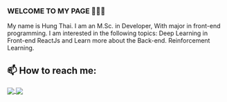 ### WELCOME TO MY PAGE 👋👋👋
My name is Hung Thai. I am an M.Sc. in Developer, With major in front-end programming. I am interested in the following topics: Deep Learning in Front-end ReactJs and Learn more about the Back-end. Reinforcement Learning.<br>
## 📫 How to reach me: 

<a href="https://github.com/hungthai56/Candidates/">
  <!-- Change the `github-readme-stats.anuraghazra1.vercel.app` to `github-readme-stats.vercel.app`  -->
  <img align="center" src="https://github-readme-stats.anuraghazra1.vercel.app/api/pin/?username=hungthai56&repo=Candidates&theme=radical" />
</a>    
<a href="https://github.com/hungthai56/Recruitment-Proposal/">
  <!-- Change the `github-readme-stats.anuraghazra1.vercel.app` to `github-readme-stats.vercel.app`  -->
  <img align="center" src="https://github-readme-stats.anuraghazra1.vercel.app/api/pin/?username=hungthai56&repo=Recruitment-Proposal&theme=merko" />
</a>